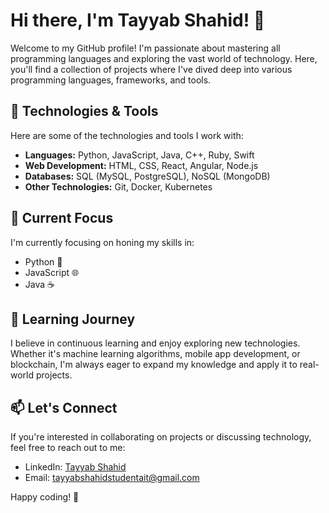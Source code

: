 # Hi there, I'm Tayyab Shahid! 👋

Welcome to my GitHub profile! I'm passionate about mastering all programming languages and exploring the vast world of technology. Here, you'll find a collection of projects where I've dived deep into various programming languages, frameworks, and tools.

## 🚀 Technologies & Tools

Here are some of the technologies and tools I work with:

- **Languages:** Python, JavaScript, Java, C++, Ruby, Swift
- **Web Development:** HTML, CSS, React, Angular, Node.js
- **Databases:** SQL (MySQL, PostgreSQL), NoSQL (MongoDB)
- **Other Technologies:** Git, Docker, Kubernetes

## 🔭 Current Focus

I'm currently focusing on honing my skills in:
- Python 🐍
- JavaScript 🌐
- Java ☕

## 🌱 Learning Journey

I believe in continuous learning and enjoy exploring new technologies. Whether it's machine learning algorithms, mobile app development, or blockchain, I'm always eager to expand my knowledge and apply it to real-world projects.

## 📫 Let's Connect

If you're interested in collaborating on projects or discussing technology, feel free to reach out to me:

- LinkedIn: [Tayyab Shahid](https://www.linkedin.com/in/tayyabshahid)
- Email: tayyabshahidstudentait@gmail.com

Happy coding! 🎉
